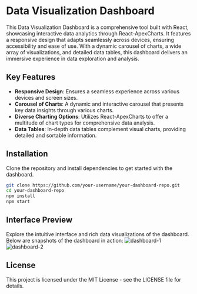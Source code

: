 # Data Visualization Dashboard

This Data Visualization Dashboard is a comprehensive tool built with React, showcasing interactive data analytics through React-ApexCharts. It features a responsive design that adapts seamlessly across devices, ensuring accessibility and ease of use. With a dynamic carousel of charts, a wide array of visualizations, and detailed data tables, this dashboard delivers an immersive experience in data exploration and analysis.

## Key Features

- **Responsive Design**: Ensures a seamless experience across various devices and screen sizes.
- **Carousel of Charts**: A dynamic and interactive carousel that presents key data insights through various charts.
- **Diverse Charting Options**: Utilizes React-ApexCharts to offer a multitude of chart types for comprehensive data analysis.
- **Data Tables**: In-depth data tables complement visual charts, providing detailed and sortable information.

## Installation

Clone the repository and install dependencies to get started with the dashboard.

```bash
git clone https://github.com/your-username/your-dashboard-repo.git
cd your-dashboard-repo
npm install
npm start
```

## Interface Preview
Explore the intuitive interface and rich data visualizations of the dashboard. Below are snapshots of the dashboard in action:
![dashboard-1](https://github.com/asma-hachaichi/dashboard-template/assets/72823346/d58ce31e-2e70-4156-b0d9-4b844924c7ad)
![dashboard-2](https://github.com/asma-hachaichi/dashboard-template/assets/72823346/ec97022f-d56d-4053-a52c-a445ead875ce)

## License
This project is licensed under the MIT License - see the LICENSE file for details.
